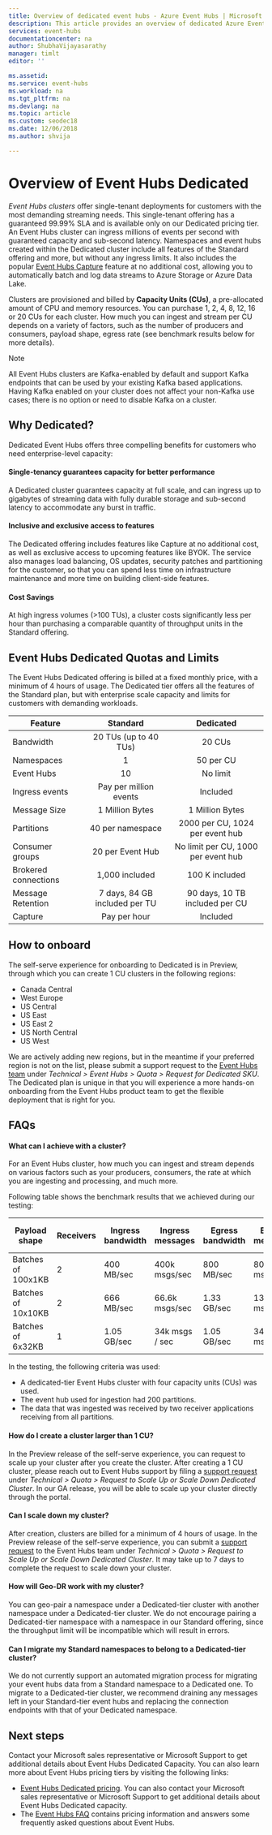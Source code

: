 ```yaml
---
title: Overview of dedicated event hubs - Azure Event Hubs | Microsoft Docs
description: This article provides an overview of dedicated Azure Event Hubs, which offers single-tenant deployments of event hubs.  
services: event-hubs
documentationcenter: na
author: ShubhaVijayasarathy
manager: timlt
editor: ''

ms.assetid:
ms.service: event-hubs
ms.workload: na
ms.tgt_pltfrm: na
ms.devlang: na
ms.topic: article
ms.custom: seodec18
ms.date: 12/06/2018
ms.author: shvija

---
```

# Overview of Event Hubs Dedicated

*Event Hubs clusters* offer single-tenant deployments for customers with the most demanding streaming needs. This single-tenant offering has a guaranteed 99.99% SLA and is available only on our Dedicated pricing tier. An Event Hubs cluster can ingress millions of events per second with guaranteed capacity and sub-second latency. Namespaces and event hubs created within the Dedicated cluster include all features of the Standard offering and more, but without any ingress limits. It also includes the popular [Event Hubs Capture](event-hubs-capture-overview.md) feature at no additional cost, allowing you to automatically batch and log data streams to Azure Storage or Azure Data Lake. 

Clusters are provisioned and billed by **Capacity Units (CUs)**, a pre-allocated amount of CPU and memory resources. You can purchase 1, 2, 4, 8, 12, 16 or 20 CUs for each cluster. How much you can ingest and stream per CU depends on a variety of factors, such as the number of producers and consumers, payload shape, egress rate (see benchmark results below for more details). 

> [!NOTE]
> All Event Hubs clusters are Kafka-enabled by default and support Kafka endpoints that can be used by your existing Kafka based applications. Having Kafka enabled on your cluster does not affect your non-Kafka use cases; there is no option or need to disable Kafka on a cluster.

## Why Dedicated?

Dedicated Event Hubs offers three compelling benefits for customers who need enterprise-level capacity:

#### Single-tenancy guarantees capacity for better performance

A Dedicated cluster guarantees capacity at full scale, and can ingress up to gigabytes of streaming data with fully durable storage and sub-second latency to accommodate any burst in traffic. 

#### Inclusive and exclusive access to features 
The Dedicated offering includes features like Capture at no additional cost, as well as exclusive access to upcoming features like BYOK. The service also manages load balancing, OS updates, security patches and partitioning for the customer, so that you can spend less time on infrastructure maintenance and more time on building client-side features.  

#### Cost Savings
At high ingress volumes (>100 TUs), a cluster costs significantly less per hour than purchasing a comparable quantity of throughput units in the Standard offering.


## Event Hubs Dedicated Quotas and Limits

The Event Hubs Dedicated offering is billed at a fixed monthly price, with a minimum of 4 hours of usage. The Dedicated tier offers all the features of the Standard plan, but with enterprise scale capacity and limits for customers with demanding workloads. 

| Feature | Standard | Dedicated |
| --- |:---:|:---:|
| Bandwidth | 20 TUs (up to 40 TUs)	| 20 CUs |
| Namespaces |  1 | 50 per CU |
| Event Hubs |  10 | No limit |
| Ingress events | Pay per million events | Included |
| Message Size | 1 Million Bytes | 1 Million Bytes |
| Partitions | 40 per namespace | 2000 per CU, 1024 per event hub |
| Consumer groups | 20 per Event Hub | No limit per CU, 1000 per event hub |
| Brokered connections | 1,000 included | 100 K included |
| Message Retention | 7 days, 84 GB included per TU | 90 days, 10 TB included per CU |
| Capture | Pay per hour | Included |

## How to onboard

The self-serve experience for onboarding to Dedicated is in Preview, through which you can create 1 CU clusters in the following regions:
  - Canada Central
  - West Europe
  - US Central
  - US East
  - US East 2
  - US North Central
  - US West

We are actively adding new regions, but in the meantime if your preferred region is not on the list, please submit a support request to the [Event Hubs team](https://ms.portal.azure.com/#create/Microsoft.Support) under *Technical > Event Hubs > Quota > Request for Dedicated SKU*. The Dedicated plan is unique in that you will experience a more hands-on onboarding from the Event Hubs product team to get the flexible deployment that is right for you. 

## FAQs

#### What can I achieve with a cluster?

For an Event Hubs cluster, how much you can ingest and stream depends on various factors such as your producers, consumers, the rate at which you are ingesting and processing, and much more. 

Following table shows the benchmark results that we achieved during our testing:

| Payload shape | Receivers | Ingress bandwidth| Ingress messages | Egress bandwidth | Egress messages | Total TUs | TUs per CU |
| ------------- | --------- | ---------------- | ------------------ | ----------------- | ------------------- | --------- | ---------- |
| Batches of 100x1KB | 2 | 400 MB/sec | 400k msgs/sec | 800 MB/sec | 800k msgs/sec | 400 TUs | 100 TUs | 
| Batches of 10x10KB | 2 | 666 MB/sec | 66.6k msgs/sec | 1.33 GB/sec | 133k msgs/sec | 666 TUs | 166 TUs |
| Batches of 6x32KB | 1 | 1.05 GB/sec | 34k msgs / sec | 1.05 GB/sec | 34k msgs/sec | 1000 TUs | 250 TUs |

In the testing, the following criteria was used:

- A dedicated-tier Event Hubs cluster with four capacity units (CUs) was used. 
- The event hub used for ingestion had 200 partitions. 
- The data that was ingested was received by two receiver applications receiving from all partitions.

#### How do I create a cluster larger than 1 CU?

In the Preview release of the self-serve experience, you can request to scale up your cluster after you create the cluster. After creating a 1 CU cluster, please reach out to Event Hubs support by filing a [support request](https://ms.portal.azure.com/#create/Microsoft.Support) under *Technical > Quota > Request to Scale Up or Scale Down Dedicated Cluster*. In our GA release, you will be able to scale up your cluster directly through the portal. 

#### Can I scale down my cluster?

After creation, clusters are billed for a minimum of 4 hours of usage. In the Preview release of the self-serve experience, you can submit a [support request](https://ms.portal.azure.com/#create/Microsoft.Support) to the Event Hubs team under *Technical > Quota > Request to Scale Up or Scale Down Dedicated Cluster*. It may take up to 7 days to complete the request to scale down your cluster. 

#### How will Geo-DR work with my cluster?

You can geo-pair a namespace under a Dedicated-tier cluster with another namespace under a Dedicated-tier cluster. We do not encourage pairing a Dedicated-tier namespace with a namespace in our Standard offering, since the throughput limit will be incompatible which will result in errors. 


#### Can I migrate my Standard namespaces to belong to a Dedicated-tier cluster?
We do not currently support an automated migration process for migrating your event hubs data from a Standard namespace to a Dedicated one. To migrate to a Dedicated-tier cluster, we recommend draining any messages left in your Standard-tier event hubs and replacing the connection endpoints with that of your Dedicated namespace.

## Next steps

Contact your Microsoft sales representative or Microsoft Support to get additional details about Event Hubs Dedicated Capacity. You can also learn more about Event Hubs pricing tiers by visiting the following links:

- [Event Hubs Dedicated pricing](https://azure.microsoft.com/pricing/details/event-hubs/). You can also contact your Microsoft sales representative or Microsoft Support to get additional details about Event Hubs Dedicated capacity.
- The [Event Hubs FAQ](event-hubs-faq.md) contains pricing information and answers some frequently asked questions about Event Hubs.
